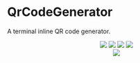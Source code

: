 # QrCodeGenerator
A terminal inline QR code generator.

<!--Badges -->
<center>
    <div style="display:flex flex-direction:row align-items:center">
        <a src="https://perso.crans.org/besson/LICENSE.html"><img src="https://img.shields.io/badge/License-GPLv3-blue.svg"></a>
        <a src="https://github.com/HrsSid"><img src="https://img.shields.io/badge/Author-Hrssid-blue.svg">
        <a src="https://GitHub.com/Hrssid/QrCodeGenerator/commit/"><img src="https://badgen.net/github/commits/Hrssid/QrCodeGenerator">
        <a src="https://GitHub.com/Hrssid/QrCodeGenerator/commit/"><img src="https://badgen.net/github/last-commit/Hrssid/QrCodeGenerator">
    </div>
</center>
<!-- Header Image -->
<center><img src="https://cdn.discordapp.com/attachments/968934448664019015/1233721379996569672/github-header-image_3.png?ex=662e2012&is=662cce92&hm=bdaed1e65640d56aa8320b7d927a1a6442e9934274f4cf0538f4ff4b3c715b58&"></center>
